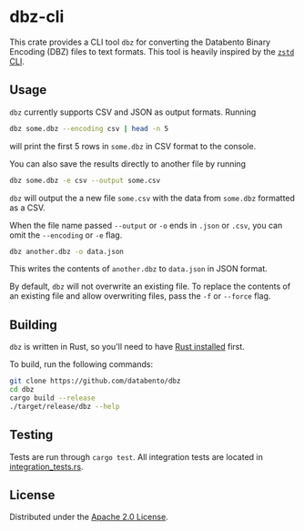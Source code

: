 # dbz-cli

This crate provides a CLI tool `dbz` for converting the Databento Binary
Encoding (DBZ) files to text formats. This tool is heavily inspired by the
[`zstd` CLI](https://github.com/facebook/zstd).

## Usage

`dbz` currently supports CSV and JSON as output formats.
Running
```sh
dbz some.dbz --encoding csv | head -n 5
```
will print the first 5 rows in `some.dbz` in CSV format to the console.

You can also save the results directly to another file by running
```sh
dbz some.dbz -e csv --output some.csv
```
`dbz` will output the a new file `some.csv` with the data from `some.dbz`
formatted as a CSV.

When the file name passed `--output` or `-o` ends in `.json` or `.csv`, you
can omit the `--encoding` or `-e` flag.
```sh
dbz another.dbz -o data.json
```
This writes the contents of `another.dbz` to `data.json` in JSON format.

By default, `dbz` will not overwrite an existing file.
To replace the contents of an existing file and allow overwriting files, pass
the `-f` or `--force` flag.

## Building

`dbz` is written in Rust, so you'll need to have [Rust installed](https://www.rust-lang.org/)
first.

To build, run the following commands:
```sh
git clone https://github.com/databento/dbz
cd dbz
cargo build --release
./target/release/dbz --help
```

## Testing

Tests are run through `cargo test`.
All integration tests are located in [integration_tests.rs](tests/integration_tests.rs).

## License

Distributed under the [Apache 2.0 License](https://www.apache.org/licenses/LICENSE-2.0.html).

